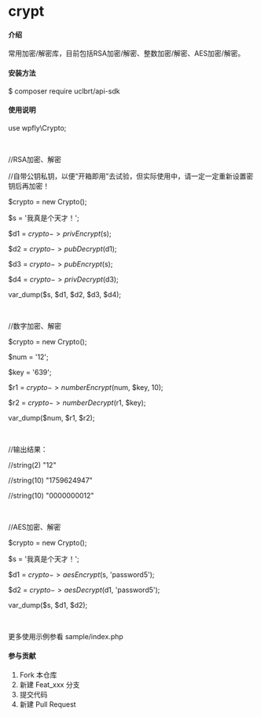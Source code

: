 <!--
 * @Author: your name
 * @Date: 2021-04-23 22:24:39
 * @LastEditTime: 2021-05-09 19:37:08
 * @LastEditors: Please set LastEditors
 * @Description: In User Settings Edit
 * @FilePath: /crypto/README.md
-->
# crypt

#### 介绍
常用加密/解密库，目前包括RSA加密/解密、整数加密/解密、AES加密/解密。

#### 安装方法

$ composer require uclbrt/api-sdk

#### 使用说明

use wpfly\Crypto;

<br>

//RSA加密、解密

//自带公钥私钥，以便“开箱即用”去试验，但实际使用中，请一定一定重新设置密钥后再加密！

$crypto = new Crypto();

$s = '我真是个天才！';

$d1 = $crypto->privEncrypt($s);

$d2 = $crypto->pubDecrypt($d1);

$d3 = $crypto->pubEncrypt($s);

$d4 = $crypto->privDecrypt($d3);

var_dump($s, $d1, $d2, $d3, $d4);

<br>

//数字加密、解密

$crypto = new Crypto();

$num = '12';

$key = '639';

$r1 = $crypto->numberEncrypt($num, $key, 10);

$r2 = $crypto->numberDecrypt($r1, $key);

var_dump($num, $r1, $r2);

<br>

//输出结果：

//string(2) "12"

//string(10) "1759624947"

//string(10) "0000000012"

<br>

//AES加密、解密

$crypto = new Crypto();

$s = '我真是个天才！';

$d1 = $crypto->aesEncrypt($s, 'password5');

$d2 = $crypto->aesDecrypt($d1, 'password5');

var_dump($s, $d1, $d2);

<br>

更多使用示例参看 sample/index.php

#### 参与贡献

1.  Fork 本仓库
2.  新建 Feat_xxx 分支
3.  提交代码
4.  新建 Pull Request
